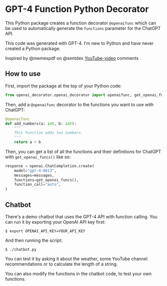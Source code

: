 # GPT-4 Function Python Decorator

This Python package creates a function decorator `@openaifunc` which can be used to automatically generate the `functions` parameter for the ChatGPT API.

This code was generated with GPT-4. I'm new to Python and have never created a Python package.

Inspired by @memespdf on @sentdex [YouTube-video](https://www.youtube.com/watch?v=0lOSvOoF2to) comments

## How to use

First, import the package at the top of your Python code:
```python
from openai_decorator.openai_decorator import openaifunc, get_openai_funcs
```

Then, add a `@openaifunc` decorator to the functions you want to use with ChatGPT:
```python
@openaifunc
def add_numbers(a: int, b: int):
    """
    This function adds two numbers.
    """
    return a + b
```

Then, you can get a list of all the functions and their definitions for ChatGPT with `get_openai_funcs()` like so:

```python
response = openai.ChatCompletion.create(
    model="gpt-4-0613",
    messages=messages,
    functions=get_openai_funcs(),
    function_call="auto",
)
```

## Chatbot

There's a demo chatbot that uses the GPT-4 API with function calling. You can run it by exporting your OpenAI API key first:

```console
$ export OPENAI_API_KEY=YOUR_API_KEY
```

And then running the script:
```console
$ ./chatbot.py
```

You can test it by asking it about the weather, some YouTube channel recommendations or to calculate the length of a string.

You can also modify the functions in the chatbot code, to test your own functions.
